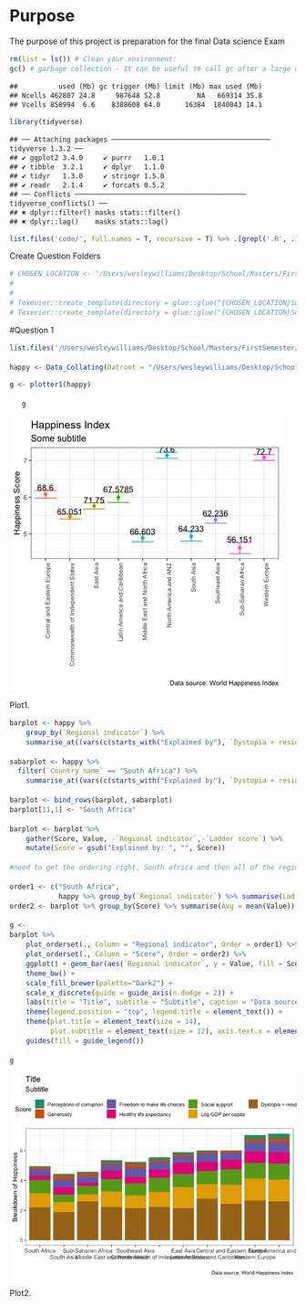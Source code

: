 # Purpose

The purpose of this project is preparation for the final Data science
Exam

``` r
rm(list = ls()) # Clean your environment:
gc() # garbage collection - It can be useful to call gc after a large object has been removed, as this may prompt R to return memory to the operating system.
```

    ##          used (Mb) gc trigger (Mb) limit (Mb) max used (Mb)
    ## Ncells 462807 24.8     987648 52.8         NA   669314 35.8
    ## Vcells 858994  6.6    8388608 64.0      16384  1840043 14.1

``` r
library(tidyverse)
```

    ## ── Attaching packages ─────────────────────────────────────── tidyverse 1.3.2 ──
    ## ✔ ggplot2 3.4.0     ✔ purrr   1.0.1
    ## ✔ tibble  3.2.1     ✔ dplyr   1.1.0
    ## ✔ tidyr   1.3.0     ✔ stringr 1.5.0
    ## ✔ readr   2.1.4     ✔ forcats 0.5.2
    ## ── Conflicts ────────────────────────────────────────── tidyverse_conflicts() ──
    ## ✖ dplyr::filter() masks stats::filter()
    ## ✖ dplyr::lag()    masks stats::lag()

``` r
list.files('code/', full.names = T, recursive = T) %>% .[grepl('.R', .)] %>% as.list() %>% walk(~source(.))
```

Create Question Folders

``` r
# CHOSEN_LOCATION <- "/Users/wesleywilliams/Desktop/School/Masters/FirstSemester/DataScience/MOCK EXAM/"
# 
# 
# Texevier::create_template(directory = glue::glue("{CHOSEN_LOCATION}Solution/21691126/"), template_name = "Question1")
# Texevier::create_template(directory = glue::glue("{CHOSEN_LOCATION}Solution/14623579/"), template_name = "Question2")
```

#Question 1

``` r
list.files('/Users/wesleywilliams/Desktop/School/Masters/FirstSemester/DataScience/MOCK EXAM/Solution/21691126/Question1/code/', full.names = T, recursive = T) %>% as.list() %>% walk(~source(.))

happy <- Data_Collating(Datroot = "/Users/wesleywilliams/Desktop/School/Masters/FirstSemester/DataScience/MOCK EXAM/Solution/21691126/Question1/data/Happy")
```

``` r
g <- plotter1(happy)

   g
```

<img src="README_files/figure-markdown_github/unnamed-chunk-4-1.png" alt="Plot1.\label{Figure1}"  />
<p class="caption">
Plot1.
</p>

``` r
barplot <- happy %>% 
    group_by(`Regional indicator`) %>% 
    summarise_at((vars(c(starts_with("Explained by"), `Dystopia + residual`, `Ladder score`))), ~median(.))

sabarplot <- happy %>% 
  filter(`Country name` == "South Africa") %>% 
    summarise_at((vars(c(starts_with("Explained by"), `Dystopia + residual`, `Ladder score`))), ~median(.)) 

barplot <- bind_rows(barplot, sabarplot)
barplot[11,1] <- "South Africa"

barplot <- barplot %>% 
    gather(Score, Value, -`Regional indicator`,-`Ladder score`) %>% 
    mutate(Score = gsub("Explained by: ", "", Score))

#need to get the ordering right, South africa and then all of the regions in desending life ladder values\

order1 <- c("South Africa",
            happy %>% group_by(`Regional indicator`) %>% summarise(Lad = mean(`Ladder score`)) %>% arrange(Lad) %>% pull(`Regional indicator`))
order2 <- barplot %>% group_by(Score) %>% summarise(Avg = mean(Value)) %>% arrange(Avg) %>% pull(Score)

g <-
barplot %>%
    plot_orderset(., Column = "Regional indicator", Order = order1) %>%
    plot_orderset(., Column = "Score", Order = order2) %>%
    ggplot() + geom_bar(aes(`Regional indicator`, y = Value, fill = Score), stat = "identity", position = "stack") +
    theme_bw() +
    scale_fill_brewer(palette="Dark2") +
    scale_x_discrete(guide = guide_axis(n.dodge = 2)) +
    labs(title = "Title", subtitle = "Subtitle", caption = "Data source: World Happiness Index", x = "", y = "Breakdown of Happiness") +
    theme(legend.position = "top", legend.title = element_text()) +
    theme(plot.title = element_text(size = 14),
          plot.subtitle = element_text(size = 12), axis.text.x = element_text(size = 10)) +
    guides(fill = guide_legend())

g
```

<img src="README_files/figure-markdown_github/unnamed-chunk-5-1.png" alt="Plot2.\label{Figure2}"  />
<p class="caption">
Plot2.
</p>
